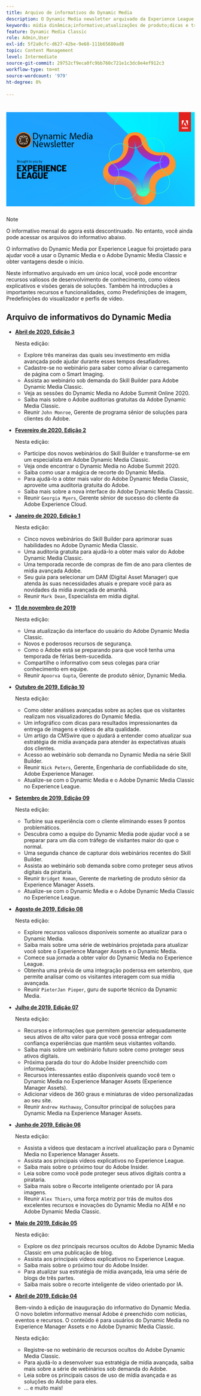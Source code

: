 ```yaml
---
title: Arquivo de informativos do Dynamic Media
description: O Dynamic Media newsletter arquivado da Experience League era um boletim informativo mensal criado para ajudar você a se familiarizar com o Dynamic Media AEM e o Dynamic Media Classic.
keywords: mídia dinâmica;informativo;atualizações de produto;dicas e truques;eventos;sucesso do cliente;blog;blogs;imagens;vídeos;recursos;recursos;dynamic media;newsletter;product updates;tips and tricks;events;customer success;blog;blogs;images;videos;features;capabilities
feature: Dynamic Media Classic
role: Admin,User
exl-id: 5f2a0cfc-d627-42be-9e68-111b65680ad8
topic: Content Management
level: Intermediate
source-git-commit: 29752cf9eca0fc9bb760c721e1c3dc8e4ef912c3
workflow-type: tm+mt
source-wordcount: '979'
ht-degree: 0%

---
```



# ![Logotipo do informativo do Dynamic Media](/help/using/assets/dynamic-media-newsletter-logo.png)

>[!NOTE]
>
>O informativo mensal do agora está descontinuado. No entanto, você ainda pode acessar os arquivos do informativo abaixo.

O informativo do Dynamic Media por Experience League foi projetado para ajudar você a usar o Dynamic Media e o Adobe Dynamic Media Classic e obter vantagens desde o início.

Neste informativo arquivado em um único local, você pode encontrar recursos valiosos de desenvolvimento de conhecimento, como vídeos explicativos e visões gerais de soluções. Também há introduções a importantes recursos e funcionalidades, como Predefinições de imagem, Predefinições do visualizador e perfis de vídeo.

<!-- microsite demo page https://experienceleague.adobe.com/tools/dynamic-media-demo/index.html -->

<!-- ## Get inspired. Stay informed.

[Sign up](https://www.adobe.com/subscription/dynamic-media-newsletter.html) to receive the Dynamic Media newsletter on a monthly basis in your inbox. -->

## Arquivo de informativos do Dynamic Media

<!-- * **[May 2020, Issue 4](https://expleague.azureedge.net/assets/aem/Experience-Insider-vol.31.html)**

    In this issue:

    * What business continuity means in uncertain times.
    * Key takeaways from the first all-digital Adobe Summit.
    * Must-watch Experience Manager breakout sessions.
    * Summit customer spotlight: Under Armour.
    * Never miss an Experience Insider webinar.
    * Public sector spotlight: The urgent need for digital enrollment.
    * Look what's new in Experience Manager Innovation.
    * Build your Experience Manager skills *live* with the Adobe pros.
    * Connect with the Adobe Experience Manager Community.
    * Fast-track your Adobe expertise with Adobe Experience League. -->

* **[Abril de 2020, Edição 3](https://experienceleague.adobe.com/tools/dynamic-media-demo/newsletter/Dynamic_Media_Newsletter_04_2020_April.html)**

  Nesta edição:

   * Explore três maneiras das quais seu investimento em mídia avançada pode ajudar durante esses tempos desafiadores.
   * Cadastre-se no webinário para saber como aliviar o carregamento de página com o Smart Imaging.
   * Assista ao webinário sob demanda do Skill Builder para Adobe Dynamic Media Classic.
   * Veja as sessões do Dynamic Media no Adobe Summit Online 2020.
   * Saiba mais sobre o Adobe auditorias gratuitas da Adobe Dynamic Media Classic.
   * Reunir `John Monroe`, Gerente de programa sênior de soluções para clientes do Adobe.

* **[Fevereiro de 2020, Edição 2](https://experienceleague.adobe.com/tools/dynamic-media-demo/newsletter/Dynamic_Media_Newsletter_02_2020_Feb.html)**

  Nesta edição:

   * Participe dos novos webinários do Skill Builder e transforme-se em um especialista em Adobe Dynamic Media Classic.
   * Veja onde encontrar o Dynamic Media no Adobe Summit 2020.
   * Saiba como usar a mágica de recorte do Dynamic Media.
   * Para ajudá-lo a obter mais valor do Adobe Dynamic Media Classic, aproveite uma auditoria gratuita do Adobe.
   * Saiba mais sobre a nova interface do Adobe Dynamic Media Classic.
   * Reunir `Georgia Myers`, Gerente sênior de sucesso do cliente da Adobe Experience Cloud.

* **[Janeiro de 2020, Edição 1](https://experienceleague.adobe.com/tools/dynamic-media-demo/newsletter/Dynamic_Media_Newsletter_01_2020_Jan.html)**

  Nesta edição:

   * Cinco novos webinários do Skill Builder para aprimorar suas habilidades no Adobe Dynamic Media Classic.
   * Uma auditoria gratuita para ajudá-lo a obter mais valor do Adobe Dynamic Media Classic.
   * Uma temporada recorde de compras de fim de ano para clientes de mídia avançada Adobe.
   * Seu guia para selecionar um DAM (Digital Asset Manager) que atenda às suas necessidades atuais e prepare você para as novidades da mídia avançada de amanhã.
   * Reunir `Mark Dean`, Especialista em mídia digital.

* **[11 de novembro de 2019](https://experienceleague.adobe.com/tools/dynamic-media-demo/newsletter/Dynamic_Media_Newsletter_11_2019_Nov.html)**

  Nesta edição:

   * Uma atualização da interface do usuário do Adobe Dynamic Media Classic.
   * Novos e poderosos recursos de segurança.
   * Como o Adobe está se preparando para que você tenha uma temporada de férias bem-sucedida.
   * Compartilhe o informativo com seus colegas para criar conhecimento em equipe.
   * Reunir `Apoorva Gupta`, Gerente de produto sênior, Dynamic Media.

* **[Outubro de 2019, Edição 10](https://experienceleague.adobe.com/tools/dynamic-media-demo/newsletter/Dynamic_Media_Newsletter_10_2019_Oct.html)**

  Nesta edição:

   * Como obter análises avançadas sobre as ações que os visitantes realizam nos visualizadores do Dynamic Media.
   * Um infográfico com dicas para resultados impressionantes da entrega de imagens e vídeos de alta qualidade.
   * Um artigo da CMSwire que o ajudará a entender como atualizar sua estratégia de mídia avançada para atender às expectativas atuais dos clientes.
   * Acesso ao webinário sob demanda no Dynamic Media na série Skill Builder.
   * Reunir `Nick Peters`, Gerente, Engenharia de confiabilidade do site, Adobe Experience Manager.
   * Atualize-se com o Dynamic Media e o Adobe Dynamic Media Classic no Experience League.

* **[Setembro de 2019, Edição 09](https://experienceleague.adobe.com/tools/dynamic-media-demo/newsletter/Dynamic_Media_Newsletter_09_2019_Sept.html)**

  Nesta edição:

   * Turbine sua experiência com o cliente eliminando esses 9 pontos problemáticos.
   * Descubra como a equipe do Dynamic Media pode ajudar você a se preparar para um dia com tráfego de visitantes maior do que o normal.
   * Uma segunda chance de capturar dois webinários recentes do Skill Builder.
   * Assista ao webinário sob demanda sobre como proteger seus ativos digitais da pirataria.
   * Reunir `Bridget Roman`, Gerente de marketing de produto sênior da Experience Manager Assets.
   * Atualize-se com o Dynamic Media e o Adobe Dynamic Media Classic no Experience League.

* **[Agosto de 2019, Edição 08](https://experienceleague.adobe.com/tools/dynamic-media-demo/newsletter/Dynamic_Media_Newsletter_08_2019_Aug.html)**

  Nesta edição:

   * Explore recursos valiosos disponíveis somente ao atualizar para o Dynamic Media.
   * Saiba mais sobre uma série de webinários projetada para atualizar você sobre o Experience Manager Assets e o Dynamic Media.
   * Comece sua jornada a obter valor do Dynamic Media no Experience League.
   * Obtenha uma prévia de uma integração poderosa em setembro, que permite analisar como os visitantes interagem com sua mídia avançada.
   * Reunir `PieterJan Pieper`, guru de suporte técnico da Dynamic Media.

* **[Julho de 2019, Edição 07](https://experienceleague.adobe.com/tools/dynamic-media-demo/newsletter/Dynamic_Media_Newsletter_07_2019_July.html)**

  Nesta edição:

   * Recursos e informações que permitem gerenciar adequadamente seus ativos de alto valor para que você possa entregar com confiança experiências que mantêm seus visitantes voltando.
   * Saiba mais sobre um webinário futuro sobre como proteger seus ativos digitais.
   * Próxima parada do tour do Adobe Insider preenchido com informações.
   * Recursos interessantes estão disponíveis quando você tem o Dynamic Media no Experience Manager Assets (Experience Manager Assets).
   * Adicionar vídeos de 360 graus e miniaturas de vídeo personalizadas ao seu site.
   * Reunir `Andrew Hathaway`, Consultor principal de soluções para Dynamic Media na Experience Manager Assets.

* **[Junho de 2019, Edição 06](https://experienceleague.adobe.com/tools/dynamic-media-demo/newsletter/Dynamic_Media_Newsletter_06_2019_June.html)**

  Nesta edição:

   * Assista a vídeos que destacam a incrível atualização para o Dynamic Media no Experience Manager Assets.
   * Assista aos principais vídeos explicativos no Experience League.
   * Saiba mais sobre o próximo tour do Adobe Insider.
   * Leia sobre como você pode proteger seus ativos digitais contra a pirataria.
   * Saiba mais sobre o Recorte inteligente orientado por IA para imagens.
   * Reunir `Alex Thiers`, uma força motriz por trás de muitos dos excelentes recursos e inovações do Dynamic Media no AEM e no Adobe Dynamic Media Classic.

* **[Maio de 2019, Edição 05](https://experienceleague.adobe.com/tools/dynamic-media-demo/newsletter/Dynamic_Media_Newsletter_05_2019_May.html)**

  Nesta edição:

   * Explore os dez principais recursos ocultos do Adobe Dynamic Media Classic em uma publicação de blog.
   * Assista aos principais vídeos explicativos no Experience League.
   * Saiba mais sobre o próximo tour do Adobe Insider.
   * Para atualizar sua estratégia de mídia avançada, leia uma série de blogs de três partes.
   * Saiba mais sobre o recorte inteligente de vídeo orientado por IA.

* **[Abril de 2019, Edição 04](https://experienceleague.adobe.com/tools/dynamic-media-demo/newsletter/Dynamic_Media_Newsletter_04_2019_April.html)**

  Bem-vindo à edição de inauguração do informativo do Dynamic Media. O novo boletim informativo mensal Adobe é preenchido com notícias, eventos e recursos. O conteúdo é para usuários do Dynamic Media no Experience Manager Assets e no Adobe Dynamic Media Classic.

  Nesta edição:

   * Registre-se no webinário de recursos ocultos do Adobe Dynamic Media Classic.
   * Para ajudá-lo a desenvolver sua estratégia de mídia avançada, saiba mais sobre a série de webinários sob demanda do Adobe.
   * Leia sobre os principais casos de uso de mídia avançada e as soluções do Adobe para eles.
   * ... e muito mais!

